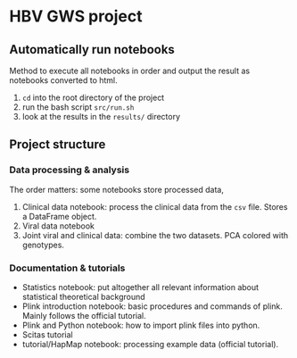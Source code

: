 # HBV GWS project

## Automatically run notebooks

Method to execute all notebooks in order and output the result as notebooks converted to html.

1. `cd` into the root directory of the project
1. run the bash script `src/run.sh`
1. look at the results in the `results/` directory

## Project structure

### Data processing & analysis

The order matters: some notebooks store processed data, 

1. Clinical data notebook: process the clinical data from the `csv` file. Stores a DataFrame object.
1. Viral data notebook
1. Joint viral and clinical data: combine the two datasets. PCA colored with genotypes.

### Documentation & tutorials

* Statistics notebook: put altogether all relevant information about statistical theoretical background
* Plink introduction notebook: basic procedures and commands of plink. Mainly follows the official tutorial.
* Plink and Python notebook: how to import plink files into python.
* Scitas tutorial
* tutorial/HapMap notebook: processing example data (official tutorial).

